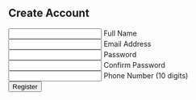  <!DOCTYPE html>
<html lang="en">
<head>
<meta charset="UTF-8" />
<meta name="viewport" content="width=device-width, initial-scale=1" />
<title>Unique Registration Form</title>
<style>
  @import url('https://fonts.googleapis.com/css2?family=Poppins:wght@400;600&display=swap');

  * {
    box-sizing: border-box;
  }

  body {
    background: linear-gradient(135deg, #4b6cb7 0%, #182848 100%);
    font-family: 'Poppins', sans-serif;
    margin: 0;
    min-height: 100vh;
    display: flex;
    justify-content: center;
    align-items: center;
    color: #fff;
  }

  .container {
    background: rgba(255, 255, 255, 0.1);
    padding: 40px 50px;
    border-radius: 15px;
    box-shadow: 0 15px 40px rgba(0,0,0,0.4);
    width: 350px;
    backdrop-filter: blur(10px);
    position: relative;
  }

  h2 {
    margin: 0 0 30px;
    font-weight: 600;
    font-size: 28px;
    text-align: center;
    letter-spacing: 1.5px;
  }

  .input-group {
    margin-bottom: 25px;
    position: relative;
  }

  label {
    display: block;
    font-size: 14px;
    margin-bottom: 8px;
    letter-spacing: 0.8px;
  }

  input {
    width: 100%;
    padding: 12px 15px;
    border-radius: 50px;
    border: 2px solid rgba(255, 255, 255, 0.5);
    background: transparent;
    color: #fff;
    font-size: 16px;
    outline: none;
    transition: 0.3s;
  }

  input:focus {
    border-color: #00ffcc;
    box-shadow: 0 0 10px #00ffcc;
  }

  input.valid {
    border-color: #39e600;
    box-shadow: 0 0 10px #39e600;
  }

  input.invalid {
    border-color: #ff4d4d;
    box-shadow: 0 0 10px #ff4d4d;
  }

  .error-msg {
    color: #ff4d4d;
    font-size: 12px;
    margin-top: 5px;
    height: 14px;
    letter-spacing: 0.5px;
  }

  button {
    width: 100%;
    padding: 14px;
    background: #00ffcc;
    border: none;
    border-radius: 50px;
    color: #182848;
    font-weight: 600;
    font-size: 18px;
    cursor: pointer;
    transition: background 0.3s;
    letter-spacing: 1.5px;
  }

  button:hover {
    background: #00cca8;
  }

  /* Animated floating labels optional */
  input:focus + label,
  input:not(:placeholder-shown) + label {
    transform: translateY(-28px);
    font-size: 12px;
    color: #00ffcc;
  }

  label {
    position: absolute;
    left: 20px;
    bottom: 12px;
    color: rgba(255, 255, 255, 0.7);
    pointer-events: none;
    transition: 0.3s ease all;
  }

  .input-group {
    position: relative;
  }
</style>
</head>
<body>
  <div class="container">
    <h2>Create Account</h2>
    <form id="registrationForm" novalidate>
      <div class="input-group">
        <input type="text" id="name" name="name" required placeholder=" " />
        <label for="name">Full Name</label>
        <div class="error-msg" id="nameError"></div>
      </div>
      <div class="input-group">
        <input type="email" id="email" name="email" required placeholder=" " />
        <label for="email">Email Address</label>
        <div class="error-msg" id="emailError"></div>
      </div>
      <div class="input-group">
        <input type="password" id="password" name="password" required placeholder=" " />
        <label for="password">Password</label>
        <div class="error-msg" id="passwordError"></div>
      </div>
      <div class="input-group">
        <input type="password" id="confirmPassword" name="confirmPassword" required placeholder=" " />
        <label for="confirmPassword">Confirm Password</label>
        <div class="error-msg" id="confirmPasswordError"></div>
      </div>
      <div class="input-group">
        <input type="tel" id="phone" name="phone" required placeholder=" " pattern="\\d{10}" />
        <label for="phone">Phone Number (10 digits)</label>
        <div class="error-msg" id="phoneError"></div>
      </div>
      <button type="submit">Register</button>
    </form>
  </div>

<script>
  const form = document.getElementById('registrationForm');

  const validators = {
    name: value => value.trim().length >= 3,
    email: value => /^[^\s@]+@[^\s@]+\.[^\s@]+$/.test(value),
    password: value => value.length >= 6,
    confirmPassword: (value, password) => value === password,
    phone: value => /^\d{10}$/.test(value),
  };

  const errorMessages = {
    name: 'Name must be at least 3 characters.',
    email: 'Invalid email address.',
    password: 'Password must be at least 6 characters.',
    confirmPassword: 'Passwords do not match.',
    phone: 'Phone must be 10 digits.',
  };

  form.addEventListener('input', (e) => {
    const field = e.target.name;
    if (!field) return;
    validateField(field);
  });

  function validateField(field) {
    const input = form.elements[field];
    const value = input.value;
    let valid = false;
    if(field === 'confirmPassword') {
      const password = form.elements['password'].value;
      valid = validators[field](value, password);
    } else {
      valid = validators[field](value);
    }
    const errorDiv = document.getElementById(field + 'Error');
    if (valid) {
      input.classList.add('valid');
      input.classList.remove('invalid');
      errorDiv.textContent = '';
    } else {
      input.classList.add('invalid');
      input.classList.remove('valid');
      errorDiv.textContent = errorMessages[field];
    }
    return valid;
  }

  form.addEventListener('submit', (e) => {
    e.preventDefault();
    let allValid = true;
    ['name', 'email', 'password', 'confirmPassword', 'phone'].forEach(field => {
      if(!validateField(field)) {
        allValid = false;
      }
    });
    if (allValid) {
      alert('Registration Successful!');
      form.reset();
      [...form.elements].forEach(el => el.classList.remove('valid'));
    } else {
      alert('Please fix errors before submitting.');
    }
  });
</script>
</body>
</html>

```
